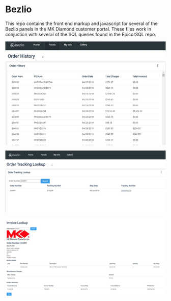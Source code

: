 # Bezlio

This repo contains the front end markup and javascript for several of the Bezlio panels in the MK Diamond customer portal. These files work in conjuction with several of the SQL queries found in the EpicorSQL repo.

![Order History Page](orderHistory.jpg)

![Order Tracking Page](orderTrackingLookup.jpg)

![Invoice Lookup Page](invoiceLookup.jpg)
